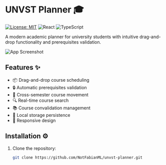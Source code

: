 # UNVST Planner 🎓

[![License: MIT](https://img.shields.io/badge/License-MIT-blue.svg)](https://opensource.org/licenses/MIT)
![React](https://img.shields.io/badge/React-18+-61DAFB?logo=react&logoColor=white)
![TypeScript](https://img.shields.io/badge/TypeScript-5+-3178C6?logo=typescript&logoColor=white)

A modern academic planner for university students with intuitive drag-and-drop functionality and prerequisites validation.

![App Screenshot](/screenshot.png) <!-- Add actual screenshot path -->

## Features ✨
- 📦 Drag-and-drop course scheduling
- 🔒 Automatic prerequisites validation
- 🔄 Cross-semester course movement
- 🔍 Real-time course search
- 📚 Course convalidation management
- 💾 Local storage persistence
- 📱 Responsive design

## Installation ⚙️
1. Clone the repository:
   ```bash
   git clone https://github.com/NotFabianML/unvst-planner.git
